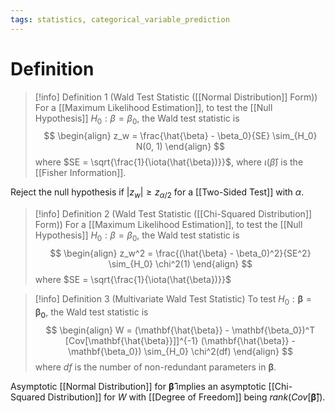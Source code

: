 ```yaml
---
tags: statistics, categorical_variable_prediction
---
```


# Definition

> [!info] Definition 1 (Wald Test Statistic ([[Normal Distribution]] Form))
> For a [[Maximum Likelihood Estimation]], to test the [[Null Hypothesis]] $H_0: \beta = \beta_0$, the Wald test statistic is
> $$
> \begin{align}
> z_w = \frac{\hat{\beta} - \beta_0}{SE} \sim_{H_0} N(0, 1)
> \end{align}
> $$
> where $SE = \sqrt{\frac{1}{\iota(\hat{\beta})}}$, where $\iota(\hat{\beta})$ is the [[Fisher Information]].

Reject the null hypothesis if $|z_w| \geq z_{\alpha/2}$ for a [[Two-Sided Test]] with $\alpha$.

> [!info] Definition 2 (Wald Test Statistic ([[Chi-Squared Distribution]] Form))
> For a [[Maximum Likelihood Estimation]], to test the [[Null Hypothesis]] $H_0: \beta = \beta_0$, the Wald test statistic is
> $$
> \begin{align}
> z_w^2 = \frac{(\hat{\beta} - \beta_0)^2}{SE^2} \sim_{H_0} \chi^2(1)
> \end{align}
> $$
> where $SE = \sqrt{\frac{1}{\iota(\hat{\beta})}}$

> [!info] Definition 3 (Multivariate Wald Test Statistic)
> To test $H_0: \mathbf{\beta} = \mathbf{\beta_0}$, the Wald test statistic is
> $$
> \begin{align}
> W = (\mathbf{\hat{\beta}} - \mathbf{\beta_0})^T [Cov[\mathbf{\hat{\beta}}]]^{-1} (\mathbf{\hat{\beta}} - \mathbf{\beta_0}) \sim_{H_0} \chi^2(df)
> \end{align}
> $$
> where $df$ is the number of non-redundant parameters in $\mathbf{\beta}$.

Asymptotic [[Normal Distribution]] for $\mathbf{\hat{\beta}}$ implies an asymptotic [[Chi-Squared Distribution]] for $W$ with [[Degree of Freedom]] being $rank(Cov[\mathbf{\hat{\beta}}])$.
